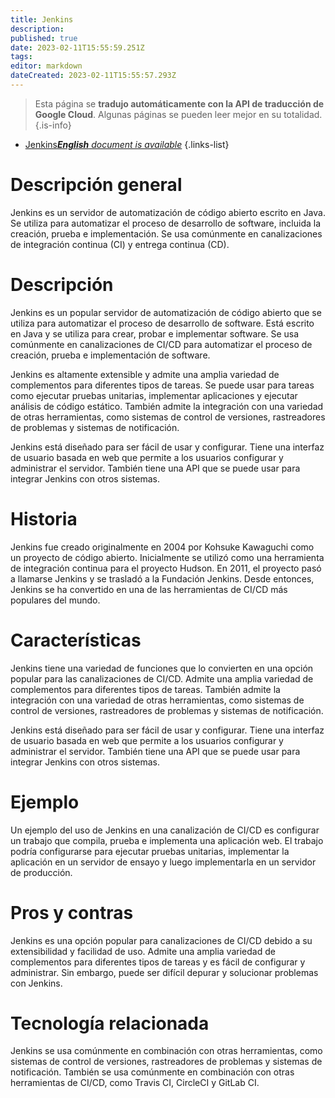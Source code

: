```yaml
---
title: Jenkins
description: 
published: true
date: 2023-02-11T15:55:59.251Z
tags: 
editor: markdown
dateCreated: 2023-02-11T15:55:57.293Z
---
```


> Esta página se **tradujo automáticamente con la API de traducción de Google Cloud**.
Algunas páginas se pueden leer mejor en su totalidad.{.is-info}



- [Jenkins***English** document is available*](/en/Knowledge-base/Dictionary/jenkins)
{.links-list}


# Descripción general
Jenkins es un servidor de automatización de código abierto escrito en Java. Se utiliza para automatizar el proceso de desarrollo de software, incluida la creación, prueba e implementación. Se usa comúnmente en canalizaciones de integración continua (CI) y entrega continua (CD).

# Descripción
Jenkins es un popular servidor de automatización de código abierto que se utiliza para automatizar el proceso de desarrollo de software. Está escrito en Java y se utiliza para crear, probar e implementar software. Se usa comúnmente en canalizaciones de CI/CD para automatizar el proceso de creación, prueba e implementación de software.

Jenkins es altamente extensible y admite una amplia variedad de complementos para diferentes tipos de tareas. Se puede usar para tareas como ejecutar pruebas unitarias, implementar aplicaciones y ejecutar análisis de código estático. También admite la integración con una variedad de otras herramientas, como sistemas de control de versiones, rastreadores de problemas y sistemas de notificación.

Jenkins está diseñado para ser fácil de usar y configurar. Tiene una interfaz de usuario basada en web que permite a los usuarios configurar y administrar el servidor. También tiene una API que se puede usar para integrar Jenkins con otros sistemas.

# Historia
Jenkins fue creado originalmente en 2004 por Kohsuke Kawaguchi como un proyecto de código abierto. Inicialmente se utilizó como una herramienta de integración continua para el proyecto Hudson. En 2011, el proyecto pasó a llamarse Jenkins y se trasladó a la Fundación Jenkins. Desde entonces, Jenkins se ha convertido en una de las herramientas de CI/CD más populares del mundo.

# Características
Jenkins tiene una variedad de funciones que lo convierten en una opción popular para las canalizaciones de CI/CD. Admite una amplia variedad de complementos para diferentes tipos de tareas. También admite la integración con una variedad de otras herramientas, como sistemas de control de versiones, rastreadores de problemas y sistemas de notificación.

Jenkins está diseñado para ser fácil de usar y configurar. Tiene una interfaz de usuario basada en web que permite a los usuarios configurar y administrar el servidor. También tiene una API que se puede usar para integrar Jenkins con otros sistemas.

# Ejemplo
Un ejemplo del uso de Jenkins en una canalización de CI/CD es configurar un trabajo que compila, prueba e implementa una aplicación web. El trabajo podría configurarse para ejecutar pruebas unitarias, implementar la aplicación en un servidor de ensayo y luego implementarla en un servidor de producción.

# Pros y contras
Jenkins es una opción popular para canalizaciones de CI/CD debido a su extensibilidad y facilidad de uso. Admite una amplia variedad de complementos para diferentes tipos de tareas y es fácil de configurar y administrar. Sin embargo, puede ser difícil depurar y solucionar problemas con Jenkins.

# Tecnología relacionada
Jenkins se usa comúnmente en combinación con otras herramientas, como sistemas de control de versiones, rastreadores de problemas y sistemas de notificación. También se usa comúnmente en combinación con otras herramientas de CI/CD, como Travis CI, CircleCI y GitLab CI.